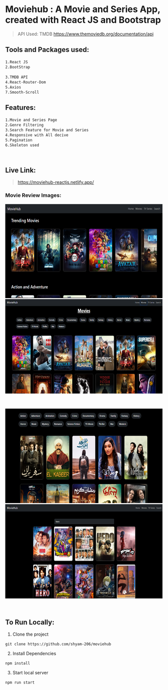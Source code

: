 # Moviehub : A Movie and Series App, created with React JS and Bootstrap

>API Used: TMDB https://www.themoviedb.org/documentation/api

## Tools and Packages used:
    1.React JS
    2.BootStrap
    
    3.TMDB API
    4.React-Router-Dom
    5.Axios
    7.Smooth-Scroll

## Features: 
    1.Movie and Series Page
    2.Genre Filtering
    3.Search Feature for Movie and Series
    4.Responsive with All decive
    5.Pagination
    6.Skeleton used
<br>

## Live Link:
>https://moviehub-reactjs.netlify.app/

### Movie Review Images:
<p>
    <img src="https://github.com/shyam-206/moviehub/blob/34429ebca3fb48bba8652897d77d15e4cee64999/assets/moviehub1.png" width="500px" height="300px"/>
    <img src="https://github.com/shyam-206/moviehub/blob/34429ebca3fb48bba8652897d77d15e4cee64999/assets/moviehub2.png" width="500px" height="300px"/>
</p>
<br/>

<p>
    <img src="https://github.com/shyam-206/moviehub/blob/34429ebca3fb48bba8652897d77d15e4cee64999/assets/moviehub3.png" width="500px" height="300px"/>
    <img src="https://github.com/shyam-206/moviehub/blob/34429ebca3fb48bba8652897d77d15e4cee64999/assets/moviehub4.png" width="500px" height="300px"/>
</p>

<br>

## To Run Locally:

1. Clone the project 
````
git clone https://github.com/shyam-206/moviehub
````
2. Install Dependencies
````
npm install
````
3. Start local server
````
npm run start
````
